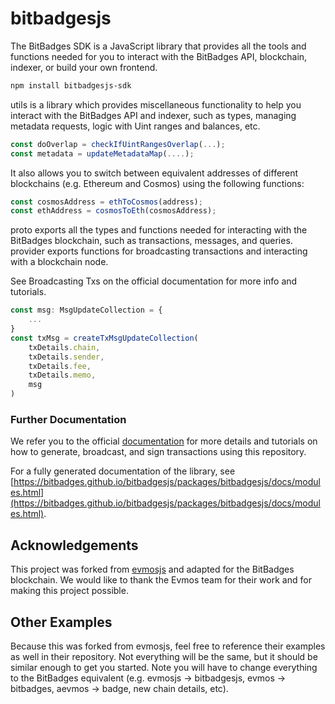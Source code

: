 # bitbadgesjs

The BitBadges SDK is a JavaScript library that provides all the tools and functions needed for you to interact with the BitBadges API, blockchain, indexer, or build your own frontend.

```bash
npm install bitbadgesjs-sdk
```

utils is a library which provides miscellaneous functionality to help you interact with the BitBadges API and indexer, such as types, managing metadata requests, logic with Uint ranges and balances, etc.

```ts
const doOverlap = checkIfUintRangesOverlap(...);
const metadata = updateMetadataMap(....);
```

It also allows you to switch between equivalent addresses of different blockchains (e.g. Ethereum and Cosmos) using the following functions:

```ts
const cosmosAddress = ethToCosmos(address);
const ethAddress = cosmosToEth(cosmosAddress);
```

proto exports all the types and functions needed for interacting with the BitBadges blockchain, such as transactions, messages, and queries. provider exports functions for broadcasting transactions and interacting with a blockchain node.

See Broadcasting Txs on the official documentation for more info and tutorials.

```ts
const msg: MsgUpdateCollection = {
    ...
}
const txMsg = createTxMsgUpdateCollection(
    txDetails.chain,
    txDetails.sender,
    txDetails.fee,
    txDetails.memo,
    msg
)
```

### Further Documentation
We refer you to the official [documentation](https://docs.bitbadges.io/for-developers/create-and-broadcast-txs) for more details and tutorials on how to generate, broadcast, and sign transactions using this repository.

For a fully generated documentation of the library, see [https://bitbadges.github.io/bitbadgesjs/packages/bitbadgesjs/docs/modules.html](https://bitbadges.github.io/bitbadgesjs/packages/bitbadgesjs/docs/modules.html).


## Acknowledgements

This project was forked from [evmosjs](https://github.com/evmos/evmosjs) and adapted for the BitBadges blockchain.
We would like to thank the Evmos team for their work and for making this project possible.

## Other Examples

Because this was forked from evmosjs, feel free to reference their examples as well in their repository. Not everything will be the same, but it should be similar enough to get you started.
Note you will have to change everything to the BitBadges equivalent (e.g. evmosjs -> bitbadgesjs, evmos -> bitbadges, aevmos -> badge, new chain details, etc).
